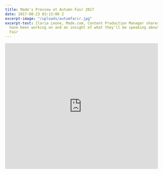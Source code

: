 ```yaml
---
title: Made's Preview at Autumn Fair 2017
date: 2017-08-23 03:13:00 Z
excerpt-image: "/uploads/autumfarir.jpg"
excerpt-text: Ilaria Leone, Made.com, Content Production Manager shares what Made
  have been working on and an insight of what they'll be speaking about at Autumn
  Fair
---
```


<iframe width="100%" height="415" src="https://www.youtube.com/embed/6cHBoJiu78k?rel=0" frameborder="0" allowfullscreen></iframe>